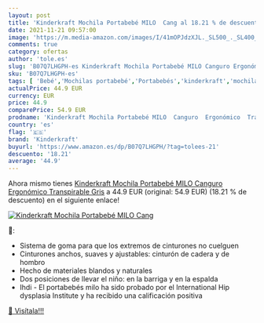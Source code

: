 ```yaml
---
layout: post
title: 'Kinderkraft Mochila Portabebé MILO  Cang al 18.21 % de descuento'
date: 2021-11-21 09:57:00
image: 'https://m.media-amazon.com/images/I/41mOPJdzXJL._SL500_._SL400_.jpg'
comments: true
category: ofertas
author: 'tole.es'
slug: 'B07Q7LHGPH-es Kinderkraft Mochila Portabebé MILO Canguro Ergonómico...'
sku: 'B07Q7LHGPH-es'
tags: [ 'Bebé','Mochilas portabebé','Portabebés','kinderkraft','mochila', ]
actualPrice: 44.9 EUR
currency: EUR
price: 44.9
comparePrice: 54.9 EUR
prodname: 'Kinderkraft Mochila Portabebé MILO  Canguro  Ergonómico  Transpirable  Gris'
country: 'es'
flag: '🇪🇸'
brand: 'Kinderkraft'
buyurl: 'https://www.amazon.es/dp/B07Q7LHGPH/?tag=tolees-21'
descuento: '18.21'
average: '44.9'
---
```


Ahora mismo tienes [Kinderkraft Mochila Portabebé MILO  Canguro  Ergonómico  Transpirable  Gris](https://www.amazon.es/dp/B07Q7LHGPH/?tag=tolees-21) a 44.9 EUR (original: 54.9 EUR) (18.21 %  de descuento) en el siguiente enlace!

[![Kinderkraft Mochila Portabebé MILO  Cang](https://m.media-amazon.com/images/I/41mOPJdzXJL._SL500_._SL400_.jpg)](https://www.amazon.es/dp/B07Q7LHGPH/?tag=tolees-21)

🔎:

- Sistema de goma para que los extremos de cinturones no cuelguen
- Cinturones anchos, suaves y ajustables: cinturón de cadera y de hombro
- Hecho de materiales blandos y naturales
- Dos posiciones de llevar el niño: en la barriga y en la espalda
- Ihdi - El portabebés milo ha sido probado por el International Hip dysplasia Institute y ha recibido una calificación positiva

[🛒 Visítala!!!](https://www.amazon.es/dp/B07Q7LHGPH/?tag=tolees-21)
